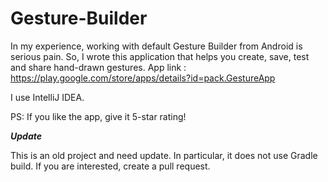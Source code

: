 # Gesture-Builder

In my experience, working with default Gesture Builder from Android is serious pain.
So, I wrote this application that helps you create, save, test and share hand-drawn gestures.
App link : https://play.google.com/store/apps/details?id=pack.GestureApp

I use IntelliJ IDEA.

PS: If you like the app, give it 5-star rating!

***Update***

This is an old project and need update.
In particular, it does not use Gradle build. If you are interested, create a pull request.
